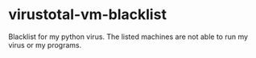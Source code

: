 # virustotal-vm-blacklist
Blacklist for my python virus.
The listed machines are not able to run my virus or my programs.

